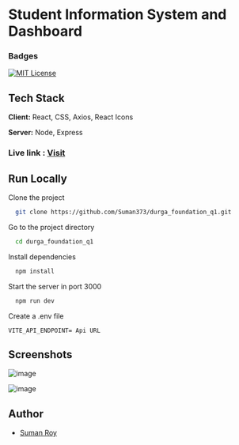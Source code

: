 
# Student Information System and Dashboard


### Badges
[![MIT License](https://img.shields.io/badge/License-MIT-green.svg)](https://choosealicense.com/licenses/mit/)


## Tech Stack

**Client:** React, CSS, Axios, React Icons

**Server:** Node, Express

### Live link : [Visit](https://student-dashboard-v1.vercel.app)

## Run Locally

Clone the project

```bash
  git clone https://github.com/Suman373/durga_foundation_q1.git
```

Go to the project directory

```bash
  cd durga_foundation_q1
```

Install dependencies

```bash
  npm install
```

Start the server in port 3000

```bash
  npm run dev
```

Create a .env file 

```shell
VITE_API_ENDPOINT= Api URL
```


## Screenshots
![image](https://github.com/user-attachments/assets/3d636baa-b9bf-4a37-88db-0320c5e459a5)

![image](https://github.com/user-attachments/assets/296cb8b8-5f96-4062-9491-1778904f590b)





## Author

- [Suman Roy](https://www.github.com/Suman373)

